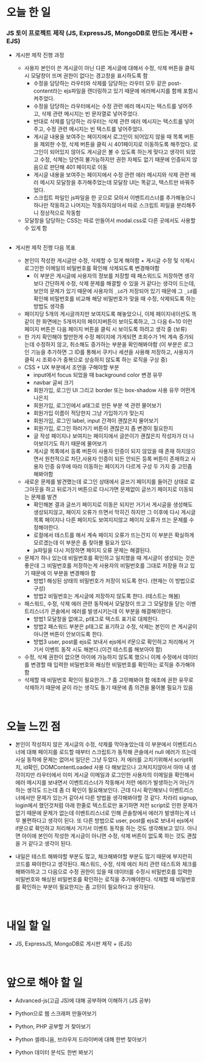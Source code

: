 # 오늘 한 일

### JS 토이 프로젝트 제작 (JS, ExpressJS, MongoDB로 만드는 게시판 + EJS)

- 게시판 제작 진행 과정

  - 사용자 본인이 쓴 게시글이 아닌 다른 게시글에 대해서 수정, 삭제 버튼을 클릭 시 모달창이 뜨며 권한이 없다는 경고창을 표시하도록 함
    - 수정을 담당하는 라우터와 삭제를 담당하는 라우터 모두 같은 post-content라는 ejs파일을 렌더링하고 있기 때문에 에러메시지를 함께 포함시켜주었다.
    - 수정을 담당하는 라우터에서는 수정 관련 에러 메시지는 텍스트를 넣어주고, 삭제 관련 메시지는 빈 문자열로 넣어주었다.
    - 반대로 삭제를 담당하는 라우터는 삭제 관련 에러 메시지는 텍스트를 넣어주고, 수정 관련 메시지는 빈 텍스트를 넣어주었다.
    - 게시글 내용을 보여주는 페이지에서 로그인이 되어있지 않을 때 목록 버튼을 제외한 수정, 삭제 버튼을 클릭 시 401페이지로 이동하도록 해주었다. 로그인이 되어있지 않아도 게시글은 볼 수 있도록 하는게 맞다고 생각이 되었고 수정, 삭제는 당연히 불가능하지만 권한 자체도 없기 때문에 인증되지 않음으로 판단해 401 페이지로 이동
    - 게시글 내용을 보여주는 페이지에서 수정 관련 에러 메시지와 삭제 관련 에러 메시지 모달창을 추가해주었는데 모달창 UI는 똑같고, 텍스트만 바꿔주었다.
    - 스크립트 파일인 js파일을 한 곳으로 모아서 이벤트리스너를 추가해놓으니 하나만 작동하고 나머지는 작동하지않아서 따로 스크립트 파일을 분리해주니 정상적으로 작동함
  - 모달창을 담당하는 CSS는 따로 만들어서 modal.css로 다른 곳에서도 사용할 수 있게 함

  <br />

- 게시판 제작 진행 다음 목표

  - 본인이 작성한 게시글만 수정, 삭제할 수 있게 해야함 + 게시글 수정 및 삭제시 로그인한 이메일의 비밀번호를 확인해 삭제되도록 변경해야함
    - 이 부분은 게시글에 사용자의 정보를 저장할 때 패스워드도 저장하면 생각보다 간단하게 수정, 삭제 문제를 해결할 수 있을 거 같다는 생각이 드는데, 보안의 문제가 있기 때문에 사용자의 `_id`가 저장되어 있기 때문에 그 `_id`를 확인해 비밀번호를 비교해 해당 비밀번호가 맞을 때 수정, 삭제되도록 하는 방법도 생각중
  - 페이지당 5개의 게시글까지만 보여지도록 해놓았으니, 이제 페이지네이션도 똑같이 한 화면에는 5개까지의 페이지버튼이 보이도록하고, 그 다음 6~10 이런 페이지 버튼은 다음 페이지 버튼을 클릭 시 보이도록 하려고 생각 중 (보류)
  - 한 가지 확인해야 할만한게 수정 페이지에 가게되면 조회수가 1씩 계속 증가되는데 수정하지 않고, 취소해도 증가하는 부분을 확인해봐야함 (이 부분은 로그인 기능을 추가하면 그 ID를 통해서 쿠키나 세션을 사용해 저장하고, 사용자가 클릭 시 조회수가 중복으로 상승하지 않도록 하는 로직을 구상 중)
  - CSS + UX 부분에서 조언을 구해야할 부분
    - input에서 focus 되었을 때 background color 변경 유무
    - navbar 글씨 크기
    - 회원가입, 로그인 UI 그리고 border 또는 box-shadow 사용 유무 어떤게 나은지
    - 회원가입, 로그인에서 a태그로 만든 부분 색 관련 물어보기
    - 회원가입 이름이 적당한지 그냥 가입하기가 맞는지
    - 회원가입, 로그인 label, input 간격이 괜찮은지 물어보기
    - 회원가입, 로그인 하러가기 버튼이 괜찮은지 좀 변경이 필요한지
    - 글 작성 페이지나 보여지는 페이지에서 글쓴이가 괜찮은지 작성자가 더 나아보이기도 하기 때문에 물어보기
    - 게시글 목록에서 등록 버튼이 사용자 인증이 되지 않았을 때 존재 하지않으면서 원천적으로 차단,사용자 인증이 되든 안되든 등록 버튼이 존재하고 사용자 인증 유무에 따라 이동하는 페이지가 다르게 구성 두 가지 중 고민좀 해봐야함
  - 새로운 문제를 발견했는데 로그인 상태에서 글쓰기 페이지를 들어간 상태로 로그아웃을 하고 뒤로가기 버튼으로 다시가면 문제없이 글쓰기 페이지로 이동되는 문제를 발견
    - 확인해본 결과 글쓰기 페이지로 이동은 되지만 거기서 게시글을 생성해도 생성되지않고, 페이지 오류가 뜨면서 막히긴 하지만 그 이후에 다시 게시글 목록 페이지나 다른 페이지도 보여지지않고 페이지 오류가 뜨는 문제를 수정해야한다.
    - 로컬에서 테스트를 해서 계속 페이지 오류가 뜨는건지 이 부분은 확실하게 모르겠는데 이 부분은 좀 찾아볼 필요가 있다.
    - js파일을 다시 저장하면 페이지 오류 문제는 해결된다.
  - 문제가 하나 있는데 비밀번호를 확인하고 일치했을 때 게시글이 생성되는 것은 좋은데 그 비밀번호를 저장하는게 사용자의 비밀번호를 그대로 저장을 하고 있기 때문에 이 부분을 변경해야 함
    - 방법1 해싱된 상태의 비밀번호가 저장이 되도록 한다. (현재는 이 방법으로 구성)
    - 방법2 비밀번호는 게시글에 저장하지 않도록 한다. (테스트는 해봄)
  - 패스워드, 수정, 삭제 에러 관련 동작에서 모달창이 뜨고 그 모달창을 닫는 이벤트리스너가 콘솔에서 에러를 발생시키는데 이 부분을 해결해야한다.
    - 방법1 모달창을 없애고, p태그로 텍스트 표기로 대체한다.
    - 방법2 패스워드 부분은 p태그로 표기하고 수정, 삭제는 본인이 쓴 게시글이 아니면 버튼이 안보이도록 한다.
    - 방법3 user, post를 ejs로 보내서 ejs에서 if문으로 확인하고 처리해서 거기서 이벤트 동작 시도 해본다.(이건 테스트를 해보아야 함)
  - 수정, 삭제 권한이 없으면 아이에 가능하지 않도록 했으니 이제 수정에서 데이터를 변경할 때 입력한 비밀번호와 해싱한 비밀번호를 확인하는 로직을 추가해야 함
  - 삭제할 때 비밀번호 확인이 필요한가...? 좀 고민해봐야 함 애초에 권한 유무로 삭제하기 때문에 굳이 라는 생각도 들기 때문에 좀 의견을 물어볼 필요가 있음

<br />

# 오늘 느낀 점

- 본인이 작성하지 않은 게시글의 수정, 삭제를 막아놓았는데 이 부분에서 이벤트리스너에 대해 페이지를 로드할 때부터 스크립트가 동작해 콘솔에서 null 에러가 뜨는데 사실 동작에 문제는 없어서 일단은 그냥 두었다. 저 에러를 고치기위해서 script위치, id확인, DOMContentLoaded 사용 다 해보았으나 고쳐지지않아서 아마 내 생각이지만 라우터에서 이미 게시글 이메일과 로그인한 사용자의 이메일을 확인해서 에러 메시지를 보내면서 이벤트리스너가 작동해서 저런 에러가 발생하는거 아닌가 하는 생각도 드는데 좀 더 확인이 필요해보인다. 근데 다시 확인해보니 이벤트리스너에서만 문제가 있는거 같아서 다른 방법을 생각해봐야할 것 같다. 차라리 signup, login에서 했던것처럼 아래 한줄로 텍스트로만 표기하면 저런 script로 인한 문제가 없기 때문에 문제가 없는데 이벤트리스너로 인해 콘솔창에서 에러가 발생하는게 너무 불편하다고 생각이 된다. 또 다른 방법으로 user, post를 ejs로 보내서 ejs에서 if문으로 확인하고 처리해서 거기서 이벤트 동작을 하는 것도 생각해보고 있다. 아니면 아이에 본인이 작성한 게시글이 아니면 수정, 삭제 버튼이 없도록 하는 것도 괜찮을 거 같다고 생각이 된다.

- 내일은 테스트 해봐야할 부분도 많고, 체크해봐야할 부분도 많기 때문에 부지런히 코드를 짜야한다고 생각된다. 패스워드, 수정, 삭제 에러 처리 관련 테스트와 체크를 해봐야하고 그 다음으로 수정 권한이 있을 때 데이터를 수정시 비밀번호를 입력한 비밀번호와 해싱된 비밀번호를 확인하는 로직을 추가해야한다. 삭제할 때 비밀번호를 확인하는 부분이 필요한지는 좀 고민이 필요하다고 생각된다.

<br />

# 내일 할 일

- JS, ExpressJS, MongoDB로 게시판 제작 + (EJS)

<br />

# 앞으로 해야 할 일

- Advanced-js(고급 JS)에 대해 공부하며 이해하기 (JS 공부)

- Python으로 웹 스크래퍼 만들어보기

- Python, PHP 공부할 거 찾아보기

- Python 셀레니움, 브라우저 드라이버에 대해 한번 찾아보기

- Python 데이터 분석도 한번 봐보기
